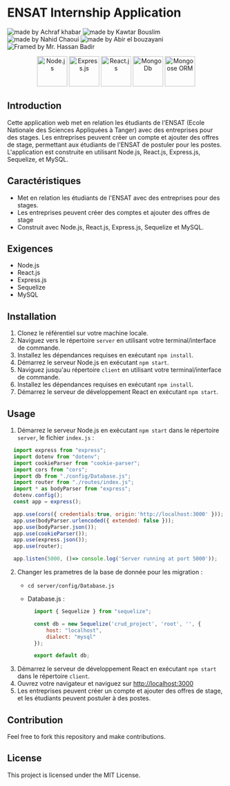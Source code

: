 ENSAT Internship Application
============================

<img src="https://img.shields.io/badge/Made%20by-Achraf%20Khabar-blue" alt="made by Achraf khabar"> <img src="https://img.shields.io/badge/Made%20by-Kaouthar%20bouslim-blue" alt="made by Kawtar Bouslim"> <img src="https://img.shields.io/badge/Made%20by-Nahid%20Chaoui-blue" alt="made by Nahid Chaoui"> <img src="https://img.shields.io/badge/Made%20by-Abir%20el%20bouzayani-blue" alt="made by Abir el bouzayani"> <img src="https://img.shields.io/badge/Framed%20by-Mr.%20Hassan%20Badir-white" alt="Framed by Mr. Hassan Badir">

<p align="center">
  <a href="https://nodejs.org/en/"> <img src="https://cdn.freebiesupply.com/logos/thumbs/2x/nodejs-1-logo.png" alt="Node.js" height="70"></a>
  <a href="https://expressjs.com"> <img src="https://cdn.worldvectorlogo.com/logos/express-1.svg" alt="Express.js" height="70"></a>
  <a href="https://reactjs.org"> <img src="https://upload.wikimedia.org/wikipedia/commons/a/a7/React-icon.svg" alt="React.js" height="70"></a>
  <a href="https://www.Mongodb.com"> <img src="https://www.strongdm.com/hubfs/21126185/Technology%20Images/603c5eb831820c3ce6a8f057_603a1586fa052d17fc2a6929_MongoDBAtlas.png" alt="MongoDb" height="70"></a>
  <a href="https://https://mongoosejs.com"><img src="https://tsed.io/mongoose.png" alt="Mongoose ORM" height="70"></a> 
 </p>

Introduction
------------

Cette application web met en relation les étudiants de l'ENSAT (Ecole Nationale des Sciences Appliquées à Tanger) avec des entreprises pour des stages. Les entreprises peuvent créer un compte et ajouter des offres de stage, permettant aux étudiants de l'ENSAT de postuler pour les postes. L'application est construite en utilisant Node.js, React.js, Express.js, Sequelize, et MySQL.

Caractéristiques
--------

- Met en relation les étudiants de l'ENSAT avec des entreprises pour des stages.
- Les entreprises peuvent créer des comptes et ajouter des offres de stage
- Construit avec Node.js, React.js, Express.js, Sequelize et MySQL.


Exigences
------------

- Node.js
- React.js
- Express.js
- Sequelize
- MySQL

Installation
------------

1.  Clonez le référentiel sur votre machine locale.
2.  Naviguez vers le répertoire `server` en utilisant votre terminal/interface de commande.
3.  Installez les dépendances requises en exécutant `npm install`.
4.  Démarrez le serveur Node.js en exécutant `npm start`.
5.  Naviguez jusqu'au répertoire `client` en utilisant votre terminal/interface de commande.
6.  Installez les dépendances requises en exécutant `npm install`.
7.  Démarrez le serveur de développement React en exécutant `npm start`.

Usage
-----

1.  Démarrez le serveur Node.js en exécutant `npm start` dans le répertoire `server`, le fichier `index.js` : 
  ```js 
    import express from "express";
    import dotenv from "dotenv";
    import cookieParser from "cookie-parser";
    import cors from "cors";
    import db from "./config/Database.js";
    import router from "./routes/index.js";
    import * as bodyParser from "express";
    dotenv.config();
    const app = express();

    app.use(cors({ credentials:true, origin:'http://localhost:3000' }));
    app.use(bodyParser.urlencoded({ extended: false }));
    app.use(bodyParser.json());
    app.use(cookieParser());
    app.use(express.json());
    app.use(router);

    app.listen(5000, ()=> console.log('Server running at port 5000'));
  ``` 
2.  Changer les prametres de la base de donnée pour les migration : 
    * `cd server/config/Database.js`
    * Database.js :
    
      ```js 
        import { Sequelize } from "sequelize";

        const db = new Sequelize('crud_project', 'root', '', {
            host: "localhost",
            dialect: "mysql"
        });

        export default db;
      ```
3.  Démarrez le serveur de développement React en exécutant `npm start` dans le répertoire `client`.
4.  Ouvrez votre navigateur et naviguez sur [http://localhost:3000](http://localhost:3000/)
5.  Les entreprises peuvent créer un compte et ajouter des offres de stage, et les étudiants peuvent postuler à des postes.

Contribution
------------

Feel free to fork this repository and make contributions.

License
-------

This project is licensed under the MIT License.
